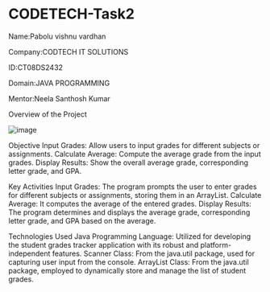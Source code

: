 # CODETECH-Task2

Name:Pabolu vishnu vardhan

Company:CODTECH IT SOLUTIONS

ID:CT08DS2432

Domain:JAVA PROGRAMMING

Mentor:Neela Santhosh Kumar

Overview of the Project

![image](https://github.com/user-attachments/assets/71b08671-d0e6-46d8-b5a3-a7ca6f65a7f2)

Objective
Input Grades: Allow users to input grades for different subjects or assignments.
Calculate Average: Compute the average grade from the input grades.
Display Results: Show the overall average grade, corresponding letter grade, and GPA.

Key Activities
Input Grades: The program prompts the user to enter grades for different subjects or assignments, storing them in an ArrayList.
Calculate Average: It computes the average of the entered grades.
Display Results: The program determines and displays the average grade, corresponding letter grade, and GPA based on the average.

Technologies Used
Java Programming Language: Utilized for developing the student grades tracker application with its robust and platform-independent features.
Scanner Class: From the java.util package, used for capturing user input from the console.
ArrayList Class: From the java.util package, employed to dynamically store and manage the list of student grades.
